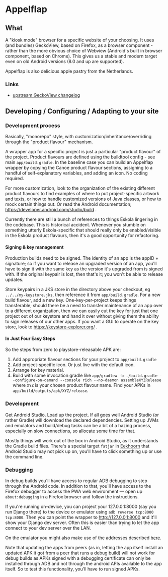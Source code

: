 # Appelflap

## What

A "kiosk mode" browser for a specific website of your choosing. It uses (and bundles) GeckoView, based on Firefox, as a browser component - rather than the more obvious choice of Webview (Android's built in browser component, based on Chrome). This gives us a stable and modern target even on old Android versions (8.0 and up are supported).

Appelflap is also delicious apple pastry from the Netherlands. 

### Links
- [upstream GeckoView changelog](https://mozilla.github.io/geckoview/javadoc/mozilla-central/org/mozilla/geckoview/doc-files/CHANGELOG)

## Developing / Configuring / Adapting to your site

### Development process

Basically, "monorepo" style, with customization/inheritance/overriding through the "product flavour" mechanism.

A wrapper app for a specific project is just a particular "product flavour" of the project.
Product flavours are defined using the buildtool config - see main `app/build.gradle`.
In the baseline case you can build an Appelflap wrapper by copying the Canoe product flavour sections, assigning to a handful of self-explanatory variables, and adding an icon. No coding required.

For more customization, look to the organization of the existing different product flavours to find examples of where to put project-specific artwork and texts, or how to handle customized versions of Java classes, or how to mock certain things out. Or read the Android documentation; https://developer.android.com/studio/build .

Currently there are still a bunch of references to things Eskola lingering in the codebase. This is historical accident. Whenever you stumble on something utterly Eskola-specific that should really only be enabled/visible in the Eskola product flavours, then it's a good opportunity for refactoring.

#### Signing & key management

Production builds need to be signed. The identity of an app is the appID + signature; so if you want to release an upgraded version of an app, you'll have to sign it with the same key as the version it's upgraded from is signed with. If the original keypair is lost, then that's it; you won't be able to release updates.

Store keypairs in a JKS store in the directory above your checkout, eg `../../my-keystore.jks`, then reference it from `app/build.gradle`. For a new build flavour, add a new key. One-key-per-project keeps things transferable; should there be a need to transfer maintenance of an app over to a different organization, then we can easily cut the key for just that one project out of our keystore and hand it over without giving them the ability to sign releases of our other apps.
If you want a GUI to operate on the key store, look to https://keystore-explorer.org/ .

#### In Just Four Easy Steps

So the steps from zero to playstore-releasable APK are:

1. Add appropriate flavour sections for your project to `app/build.gradle`
2. Add project-specific icon. Or just live with the default icon.
3. Arrange for key material.
4. Build with some invocation gradle like `app/gradlew -b ./build.gradle --configure-on-demand --console rich --no-daemon assembleXYZRelease` where `XYZ` is your chosen product flavour name. Find your APKs in `app/build/outputs/apk/XYZ/release`.

### Development

Get Android Studio. Load up the project. If all goes well Android Studio (or rather Gradle) will download the declared dependencies. Setting up JVMs and emulators and build/debug tasks can be a bit of a hazing process, especially on slow connections, so allocate some time for that.

Mostly things will work out of the box in Android Studio, as it understands the Gradle build files.
There's a special target `fatjar` in [Eekhoorn](docs/API/eikels.md) that Android Studio may not pick up on, you'll have to click something up or use the command line.

### Debugging

In debug builds you'll have access to regular ADB debugging to step through the Android code. In addition to that, you'll have access to the Firefox debugger to access the PWA web environment — open up `about:debugging` in a Firefox browser and follow the instructions.

If you're running on-device, you can project your 127.0.0.1:8000 (say you run Django there) to the device or emulator using `adb reverse tcp:8000 tcp:8000`. Then you can point the wrapper to http://127.0.0.1:8000 and it'll show your Django dev server. Often this is easier than trying to let the app connect to your dev server over the LAN.

On the emulator you might also make use of the addresses described [here](https://developer.android.com/studio/run/emulator-networking).

Note that updating the apps from peers (as in, letting the app itself install an updated APK it got from a peer that runs a debug build) will not work for debug builds as APKs signed with a debugging certificate can only be installed through ADB and not through the android APIs available to the app itself. So to test this functionality, you'll have to run signed APKs.
